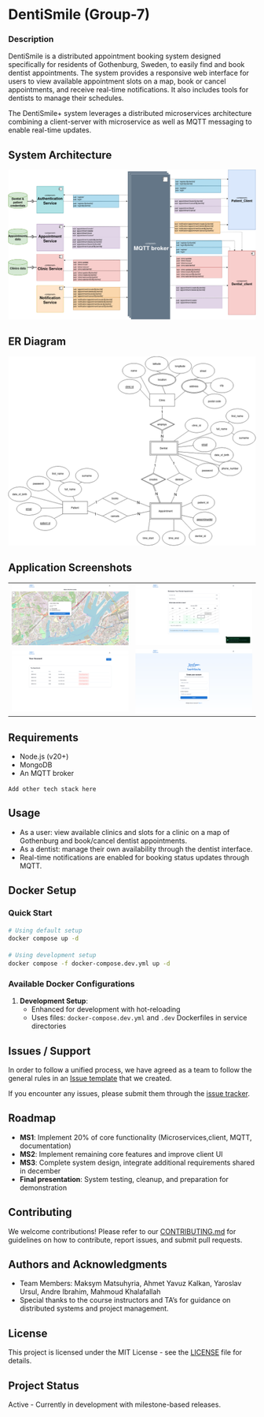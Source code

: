 # DentiSmile (Group-7)

### Description

DentiSmile is a distributed appointment booking system designed specifically for residents of Gothenburg, Sweden, to easily find and book dentist appointments. The system provides a responsive web interface for users to view available appointment slots on a map, book or cancel appointments, and receive real-time notifications. It also includes tools for dentists to manage their schedules.

The DentiSmile+ system leverages a distributed microservices architecture combining a client-server with microservice as well as MQTT messaging to enable real-time updates.

## System Architecture

![System Architecture Diagram](docs/architecture/diagrams/system-architecture-diagram.png)

## ER Diagram

![Entity Relationship Diagram](docs/architecture/diagrams/ER.png)

## Application Screenshots

<table>
  <tr>
    <td><img src="docs/ui_design/Screenshot1.png" width="800"></td>
    <td><img src="docs/ui_design/Screenshot2.png" width="800"></td>
  </tr>
  <tr>
    <td><img src="docs/ui_design/Screenshot3.png" width="800"></td>
    <td><img src="docs/ui_design/Screenshot4.png" width="800"></td>
  </tr>
</table>

## Requirements

- Node.js (v20+)
- MongoDB
- An MQTT broker

`Add other tech stack here`

## Usage

- As a user: view available clinics and slots for a clinic on a map of Gothenburg and book/cancel dentist appointments.
- As a dentist: manage their own availability through the dentist interface.
- Real-time notifications are enabled for booking status updates through MQTT.

## Docker Setup

### Quick Start

```bash
# Using default setup
docker compose up -d

# Using development setup
docker compose -f docker-compose.dev.yml up -d
```

### Available Docker Configurations

1. **Development Setup**:
   - Enhanced for development with hot-reloading
   - Uses files: `docker-compose.dev.yml` and `.dev` Dockerfiles in service directories

## Issues / Support

In order to follow a unified process, we have agreed as a team to follow the general rules in an [Issue template](Issue-template.md) that we created.

If you encounter any issues, please submit them through the [issue tracker](https://git.chalmers.se/courses/dit355/2024/student_teams/dit356_2024_07/group-7/-/issues).

## Roadmap

- **MS1**: Implement 20% of core functionality (Microservices,client, MQTT, documentation)
- **MS2**: Implement remaining core features and improve client UI
- **MS3**: Complete system design, integrate additional requirements shared in december
- **Final presentation**: System testing, cleanup, and preparation for demonstration

## Contributing

We welcome contributions! Please refer to our [CONTRIBUTING.md](CONTRIBUTING.md) for guidelines on how to contribute, report issues, and submit pull requests.

## Authors and Acknowledgments

- Team Members: Maksym Matsuhyria, Ahmet Yavuz Kalkan, Yaroslav Ursul, Andre Ibrahim, Mahmoud Khalafallah
- Special thanks to the course instructors and TA’s for guidance on distributed systems and project management.

## License

This project is licensed under the MIT License - see the [LICENSE](LICENSE) file for details.

## Project Status

Active - Currently in development with milestone-based releases.
